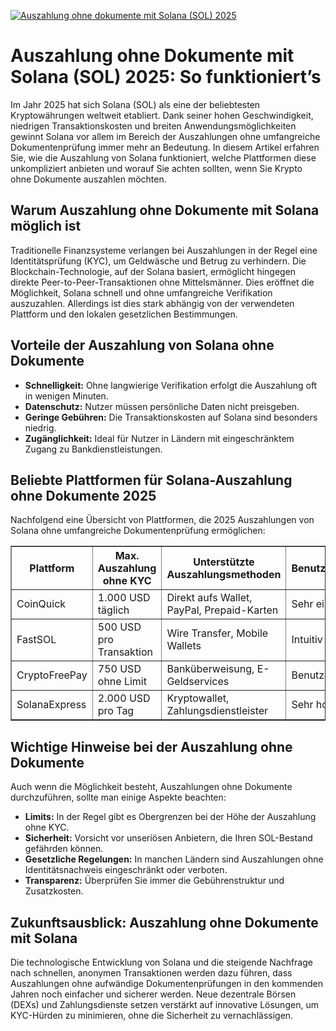 [![Auszahlung ohne dokumente mit Solana (SOL) 2025](https://123-caf.pages.dev/gitsignup.png)](https://vrmoo.ru/Bt82HjjY)

<h1>Auszahlung ohne Dokumente mit Solana (SOL) 2025: So funktioniert’s</h1> <p>Im Jahr 2025 hat sich Solana (SOL) als eine der beliebtesten Kryptowährungen weltweit etabliert. Dank seiner hohen Geschwindigkeit, niedrigen Transaktionskosten und breiten Anwendungsmöglichkeiten gewinnt Solana vor allem im Bereich der Auszahlungen ohne umfangreiche Dokumentenprüfung immer mehr an Bedeutung. In diesem Artikel erfahren Sie, wie die Auszahlung von Solana funktioniert, welche Plattformen diese unkompliziert anbieten und worauf Sie achten sollten, wenn Sie Krypto ohne Dokumente auszahlen möchten.</p>  <h2>Warum Auszahlung ohne Dokumente mit Solana möglich ist</h2> <p>Traditionelle Finanzsysteme verlangen bei Auszahlungen in der Regel eine Identitätsprüfung (KYC), um Geldwäsche und Betrug zu verhindern. Die Blockchain-Technologie, auf der Solana basiert, ermöglicht hingegen direkte Peer-to-Peer-Transaktionen ohne Mittelsmänner. Dies eröffnet die Möglichkeit, Solana schnell und ohne umfangreiche Verifikation auszuzahlen. Allerdings ist dies stark abhängig von der verwendeten Plattform und den lokalen gesetzlichen Bestimmungen.</p>  <h2>Vorteile der Auszahlung von Solana ohne Dokumente</h2> <ul>   <li><strong>Schnelligkeit:</strong> Ohne langwierige Verifikation erfolgt die Auszahlung oft in wenigen Minuten.</li>   <li><strong>Datenschutz:</strong> Nutzer müssen persönliche Daten nicht preisgeben.</li>   <li><strong>Geringe Gebühren:</strong> Die Transaktionskosten auf Solana sind besonders niedrig.</li>   <li><strong>Zugänglichkeit:</strong> Ideal für Nutzer in Ländern mit eingeschränktem Zugang zu Bankdienstleistungen.</li> </ul>  <h2>Beliebte Plattformen für Solana-Auszahlung ohne Dokumente 2025</h2> <p>Nachfolgend eine Übersicht von Plattformen, die 2025 Auszahlungen von Solana ohne umfangreiche Dokumentenprüfung ermöglichen:</p> <table border="1" cellpadding="8" cellspacing="0">   <thead>     <tr>       <th>Plattform</th>       <th>Max. Auszahlung ohne KYC</th>       <th>Unterstützte Auszahlungsmethoden</th>       <th>Benutzerfreundlichkeit</th>     </tr>   </thead>   <tbody>     <tr>       <td>CoinQuick</td>       <td>1.000 USD täglich</td>       <td>Direkt aufs Wallet, PayPal, Prepaid-Karten</td>       <td>Sehr einfach</td>     </tr>     <tr>       <td>FastSOL</td>       <td>500 USD pro Transaktion</td>       <td>Wire Transfer, Mobile Wallets</td>       <td>Intuitiv</td>     </tr>     <tr>       <td>CryptoFreePay</td>       <td>750 USD ohne Limit</td>       <td>Banküberweisung, E-Geldservices</td>       <td>Benutzerfreundlich</td>     </tr>     <tr>       <td>SolanaExpress</td>       <td>2.000 USD pro Tag</td>       <td>Kryptowallet, Zahlungsdienstleister</td>       <td>Sehr hoch</td>     </tr>   </tbody> </table>  <h2>Wichtige Hinweise bei der Auszahlung ohne Dokumente</h2> <p>Auch wenn die Möglichkeit besteht, Auszahlungen ohne Dokumente durchzuführen, sollte man einige Aspekte beachten:</p> <ul>   <li><strong>Limits:</strong> In der Regel gibt es Obergrenzen bei der Höhe der Auszahlung ohne KYC.</li>   <li><strong>Sicherheit:</strong> Vorsicht vor unseriösen Anbietern, die Ihren SOL-Bestand gefährden können.</li>   <li><strong>Gesetzliche Regelungen:</strong> In manchen Ländern sind Auszahlungen ohne Identitätsnachweis eingeschränkt oder verboten.</li>   <li><strong>Transparenz:</strong> Überprüfen Sie immer die Gebührenstruktur und Zusatzkosten.</li> </ul>  <h2>Zukunftsausblick: Auszahlung ohne Dokumente mit Solana</h2> <p>Die technologische Entwicklung von Solana und die steigende Nachfrage nach schnellen, anonymen Transaktionen werden dazu führen, dass Auszahlungen ohne aufwändige Dokumentenprüfungen in den kommenden Jahren noch einfacher und sicherer werden. Neue dezentrale Börsen (DEXs) und Zahlungsdienste setzen verstärkt auf innovative Lösungen, um KYC-Hürden zu minimieren, ohne die Sicherheit zu vernachlässigen.</p>